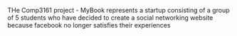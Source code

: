  THe Comp3161 project - MyBook represents a startup consisting of a group of 5 students who have decided to create a social networking website because facebook no longer satisfies their experiences